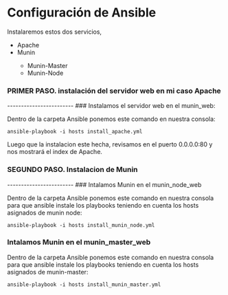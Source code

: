 # Configuración de Ansible

Instalaremos estos dos servicios,
<ul>
  <li>Apache</li>
  <li>Munin</li>
  <ul>
    <li>Munin-Master</li>
    <li>Munin-Node</li>
  </ul>
</ul>

<h3>PRIMER PASO. instalación del servidor web en mi caso Apache</h3>
------------------------
### Instalamos el servidor web en el munin_web:

Dentro de la carpeta Ansible ponemos este comando en nuestra consola: 


``ansible-playbook -i hosts install_apache.yml``


Luego que la instalacion este hecha, revisamos en el puerto 0.0.0.0:80 y nos mostrará el index de Apache.

<h3>SEGUNDO PASO. Instalacion de Munin</h3>
------------------------
### Intalamos Munin en el munin_node_web

Dentro de la carpeta Ansible ponemos este comando en nuestra consola para que ansible instale los playbooks teniendo en cuenta los hosts asignados de munin node:


``ansible-playbook -i hosts install_munin_node.yml``


### Intalamos Munin en el munin_master_web

Dentro de la carpeta Ansible ponemos este comando en nuestra consola para que ansible instale los playbooks teniendo en cuenta los hosts asignados de munin-master:

``ansible-playbook -i hosts install_munin_master.yml``

